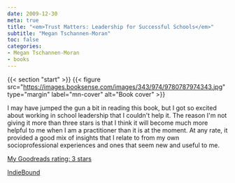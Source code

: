 ```yaml
---
date: 2009-12-30
meta: true
title: "<em>Trust Matters: Leadership for Successful Schools</em>"
subtitle: "Megan Tschannen-Moran"
toc: false
categories:
- Megan Tschannen-Moran
- books
---
```


{{< section "start" >}}
{{< figure src="https://images.booksense.com/images/343/974/9780787974343.jpg" type="margin" label="mn-cover" alt="Book cover" >}}

I may have jumped the gun a bit in reading this book, but I got so excited about working in school leadership that I couldn't help it. The reason I'm not giving it more than three stars is that I think it will become much more helpful to me when I am a practitioner than it is at the moment. At any rate, it provided a good mix of insights that I relate to from my own socioprofessional experiences and ones that seem new and useful to me. 

[My Goodreads rating: 3 stars](https://www.goodreads.com/review/show/82181931)  

[IndieBound](https://www.indiebound.org/book/9780787974343)
